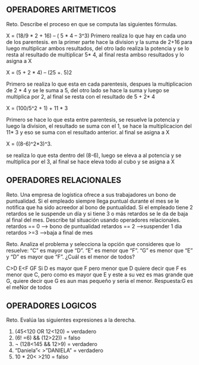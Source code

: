 ## OPERADORES ARITMETICOS
Reto. Describe el proceso en que se computa las siguientes fórmulas.

X = (18/9 * 2 + 16) – ( 5 * 4 – 3^3)
Primero realiza lo que hay en cada uno de los parentesis. en la primer parte hace la division  y la suma de 2+16 para luego multiplicar ambos resultados, del otro lado realiza la potencia y se lo resta al resultado de multiplicar 5* 4, al final resta ambso resultados y lo asigna a X

X = (5 + 2 * 4) – (25 +. 5)2

Primero se realiza lo que esta en cada parentesis, despues la multiplicacion de 2 * 4 y se le suma a 5, del otro lado se hace la suma y luego se multiplica por 2, al final se resta con el resultado de 5 + 2* 4

X = (100/5^2 + 1) + 11 * 3

Primero se hace lo que esta entre parentesis, se resuelve la potencia y luego la division, el resultado se suma con el 1, se hace la multiplicacion del 11* 3 y eso se suma con el resultado anterior. al final se asigna a X 

X = ((8-6)^2*3)^3.

se realiza lo que esta dentro del (8-6), luego se eleva a al potencia y se multiplica  por el 3, al final se hace eleva todo al cubo y se asigna a X


## OPERADORES RELACIONALES
Reto. Una empresa de logística ofrece a sus trabajadores un bono de
puntualidad. Si el empleado siempre llega puntual durante el mes se le
notifica que ha sido acreedor al bono de puntualidad. Si el empleado tiene
2 retardos se le suspende un día y si tiene 3 o más retardos se le da de
baja al final del mes. Describe tal situación usando operadores
relacionales.
retardos == 0 --> bono de puntualidad 
retardos == 2 -->suspender 1 dia
retardos >=3 -->baja a final de mes

Reto. Analiza el problema y selecciona la opción que consideres que lo
resuelve:
“C” es mayor que “D”. “E” es menor que “F”. “G” es menor que “E” y “D” es
mayor que “F”. ¿Cuál es el menor de todos? 

 
 C>D
 E<F
 G<E
 D>F 
 Si D es mayor que F pero menor que D quiere decir que F es menor que C, pero como es mayor que E y este a su vez es mas grande que G, quiere decir que G es aun mas pequeño y seria el menor.
 Respuesta:G es el meNor de todos 


## OPERADORES LOGICOS
Reto. Evalúa las siguientes expresiones a la derecha.
1) (45<120 OR 12<120) =  verdadero
2) (6! =6) && (12>22)) = falso 
3) ¬ (128<145 && 12>9) = verdadero 
4) “Daniela”< >”DANIELA” = verdadero 
5) 10 * 20< >210 =       falso

